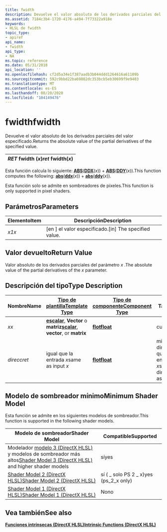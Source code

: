 ```yaml
---
title: fwidth
description: Devuelve el valor absoluto de los derivados parciales del valor especificado.
ms.assetid: 7184c3b4-1720-4176-a494-7f73322a918e
keywords:
- HLSL de fwidth
topic_type:
- apiref
api_name:
- fwidth
api_type:
- NA
ms.topic: reference
ms.date: 05/31/2018
api_location: ''
ms.openlocfilehash: cf2d5a34e1f387aadb3b044ddd1264616a61109b
ms.sourcegitcommit: 592c9bbd22ba69802dc353bcb5eb30699f9e9403
ms.translationtype: MT
ms.contentlocale: es-ES
ms.lasthandoff: 08/20/2020
ms.locfileid: "104149476"
---
```

# <a name="fwidth"></a><span data-ttu-id="4eaee-104">fwidth</span><span class="sxs-lookup"><span data-stu-id="4eaee-104">fwidth</span></span>

<span data-ttu-id="4eaee-105">Devuelve el valor absoluto de los derivados parciales del valor especificado.</span><span class="sxs-lookup"><span data-stu-id="4eaee-105">Returns the absolute value of the partial derivatives of the specified value.</span></span>



| <span data-ttu-id="4eaee-106">*RET* fwidth (*x*)</span><span class="sxs-lookup"><span data-stu-id="4eaee-106">*ret* fwidth(*x*)</span></span> |
|-------------------|



 

<span data-ttu-id="4eaee-107">Esta función calcula lo siguiente: [**ABS**](dx-graphics-hlsl-abs.md)([**DDX**](dx-graphics-hlsl-ddx.md)(*x*)) + [**ABS**](dx-graphics-hlsl-abs.md)([**DDY**](dx-graphics-hlsl-ddy.md)(*x*)).</span><span class="sxs-lookup"><span data-stu-id="4eaee-107">This function computes the following: [**abs**](dx-graphics-hlsl-abs.md)([**ddx**](dx-graphics-hlsl-ddx.md)(*x*)) + [**abs**](dx-graphics-hlsl-abs.md)([**ddy**](dx-graphics-hlsl-ddy.md)(*x*)).</span></span>

<span data-ttu-id="4eaee-108">Esta función solo se admite en sombreadores de píxeles.</span><span class="sxs-lookup"><span data-stu-id="4eaee-108">This function is only supported in pixel shaders.</span></span>

## <a name="parameters"></a><span data-ttu-id="4eaee-109">Parámetros</span><span class="sxs-lookup"><span data-stu-id="4eaee-109">Parameters</span></span>



| <span data-ttu-id="4eaee-110">Elemento</span><span class="sxs-lookup"><span data-stu-id="4eaee-110">Item</span></span>                                                   | <span data-ttu-id="4eaee-111">Descripción</span><span class="sxs-lookup"><span data-stu-id="4eaee-111">Description</span></span>                            |
|--------------------------------------------------------|----------------------------------------|
| <span data-ttu-id="4eaee-112"><span id="x"></span><span id="X"></span>*x1*</span><span class="sxs-lookup"><span data-stu-id="4eaee-112"><span id="x"></span><span id="X"></span>*x*</span></span><br/> | <span data-ttu-id="4eaee-113">\[en \] el valor especificado.</span><span class="sxs-lookup"><span data-stu-id="4eaee-113">\[in\] The specified value.</span></span><br/> |



 

## <a name="return-value"></a><span data-ttu-id="4eaee-114">Valor devuelto</span><span class="sxs-lookup"><span data-stu-id="4eaee-114">Return Value</span></span>

<span data-ttu-id="4eaee-115">Valor absoluto de los derivados parciales del parámetro *x* .</span><span class="sxs-lookup"><span data-stu-id="4eaee-115">The absolute value of the partial derivatives of the *x* parameter.</span></span>

## <a name="type-description"></a><span data-ttu-id="4eaee-116">Descripción del tipo</span><span class="sxs-lookup"><span data-stu-id="4eaee-116">Type Description</span></span>



| <span data-ttu-id="4eaee-117">Nombre</span><span class="sxs-lookup"><span data-stu-id="4eaee-117">Name</span></span>  | [<span data-ttu-id="4eaee-118">**Tipo de plantilla**</span><span class="sxs-lookup"><span data-stu-id="4eaee-118">**Template Type**</span></span>](dx-graphics-hlsl-intrinsic-functions.md)                                                  | [<span data-ttu-id="4eaee-119">**Tipo de componente**</span><span class="sxs-lookup"><span data-stu-id="4eaee-119">**Component Type**</span></span>](dx-graphics-hlsl-intrinsic-functions.md) | <span data-ttu-id="4eaee-120">Tamaño</span><span class="sxs-lookup"><span data-stu-id="4eaee-120">Size</span></span>                           |
|-------|----------------------------------------------------------------------------------------------------------------|----------------------------------------------------------------|--------------------------------|
| <span data-ttu-id="4eaee-121">*x*</span><span class="sxs-lookup"><span data-stu-id="4eaee-121">*x*</span></span>   | <span data-ttu-id="4eaee-122">[**escalar**](dx-graphics-hlsl-intrinsic-functions.md), **Vector** o **matriz**</span><span class="sxs-lookup"><span data-stu-id="4eaee-122">[**scalar**](dx-graphics-hlsl-intrinsic-functions.md), **vector**, or **matrix**</span></span> | [<span data-ttu-id="4eaee-123">**flot**</span><span class="sxs-lookup"><span data-stu-id="4eaee-123">**float**</span></span>](/windows/desktop/WinProg/windows-data-types)                        | <span data-ttu-id="4eaee-124">cualquiera</span><span class="sxs-lookup"><span data-stu-id="4eaee-124">any</span></span>                            |
| <span data-ttu-id="4eaee-125">*direcc*</span><span class="sxs-lookup"><span data-stu-id="4eaee-125">*ret*</span></span> | <span data-ttu-id="4eaee-126">igual que la entrada *x*</span><span class="sxs-lookup"><span data-stu-id="4eaee-126">same as input *x*</span></span>                                                                                              | [<span data-ttu-id="4eaee-127">**flot**</span><span class="sxs-lookup"><span data-stu-id="4eaee-127">**float**</span></span>](/windows/desktop/WinProg/windows-data-types)                        | <span data-ttu-id="4eaee-128">mismas dimensiones que la entrada *x*</span><span class="sxs-lookup"><span data-stu-id="4eaee-128">same dimension(s) as input *x*</span></span> |



 

## <a name="minimum-shader-model"></a><span data-ttu-id="4eaee-129">Modelo de sombreador mínimo</span><span class="sxs-lookup"><span data-stu-id="4eaee-129">Minimum Shader Model</span></span>

<span data-ttu-id="4eaee-130">Esta función se admite en los siguientes modelos de sombreador.</span><span class="sxs-lookup"><span data-stu-id="4eaee-130">This function is supported in the following shader models.</span></span>



| <span data-ttu-id="4eaee-131">Modelo de sombreador</span><span class="sxs-lookup"><span data-stu-id="4eaee-131">Shader Model</span></span>                                                                       | <span data-ttu-id="4eaee-132">Compatible</span><span class="sxs-lookup"><span data-stu-id="4eaee-132">Supported</span></span>           |
|------------------------------------------------------------------------------------|---------------------|
| <span data-ttu-id="4eaee-133">Modelador [modelo 3 (DirectX HLSL)](dx-graphics-hlsl-sm3.md) y modelos de sombreador más altos</span><span class="sxs-lookup"><span data-stu-id="4eaee-133">[Shader Model 3 (DirectX HLSL)](dx-graphics-hlsl-sm3.md) and higher shader models</span></span> | <span data-ttu-id="4eaee-134">sí</span><span class="sxs-lookup"><span data-stu-id="4eaee-134">yes</span></span>                 |
| [<span data-ttu-id="4eaee-135">Shader Model 2 (DirectX HLSL)</span><span class="sxs-lookup"><span data-stu-id="4eaee-135">Shader Model 2 (DirectX HLSL)</span></span>](dx-graphics-hlsl-sm2.md)                          | <span data-ttu-id="4eaee-136">sí ( \_ solo PS 2 \_ x)</span><span class="sxs-lookup"><span data-stu-id="4eaee-136">yes (ps\_2\_x only)</span></span> |
| [<span data-ttu-id="4eaee-137">Shader Model 1 (DirectX HLSL)</span><span class="sxs-lookup"><span data-stu-id="4eaee-137">Shader Model 1 (DirectX HLSL)</span></span>](dx-graphics-hlsl-sm1.md)                          | <span data-ttu-id="4eaee-138">No</span><span class="sxs-lookup"><span data-stu-id="4eaee-138">no</span></span>                  |



 

## <a name="see-also"></a><span data-ttu-id="4eaee-139">Vea también</span><span class="sxs-lookup"><span data-stu-id="4eaee-139">See also</span></span>

<dl> <dt>

[<span data-ttu-id="4eaee-140">**Funciones intrínsecas (DirectX HLSL)**</span><span class="sxs-lookup"><span data-stu-id="4eaee-140">**Intrinsic Functions (DirectX HLSL)**</span></span>](dx-graphics-hlsl-intrinsic-functions.md)
</dt> </dl>

 

